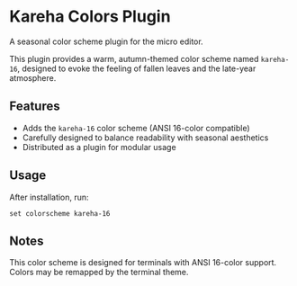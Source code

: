 # Kareha Colors Plugin

A seasonal color scheme plugin for the micro editor.

This plugin provides a warm, autumn-themed color scheme named `kareha-16`,
designed to evoke the feeling of fallen leaves and the late-year atmosphere.

## Features

- Adds the `kareha-16` color scheme (ANSI 16-color compatible)
- Carefully designed to balance readability with seasonal aesthetics
- Distributed as a plugin for modular usage

## Usage

After installation, run:

```
set colorscheme kareha-16
```

## Notes

This color scheme is designed for terminals with ANSI 16-color support.
Colors may be remapped by the terminal theme.
